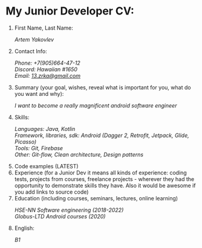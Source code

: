 <h1>My Junior Developer CV:</h1>

1. First Name, Last Name: <p><i>Artem Yakovlev</i><p>
2. Contact Info: <p><i>Phone: +7(905)664-47-12 </br>
Discord: Hawaiian #1650 </br>
Email: 13.zrka@gmail.com</i><p>
3. Summary (your goal, wishes, reveal what is important for you, what do you want and why): <p><i>I want to become a really magnificent android software engineer</i></p>
4. Skills: <p><i>
  Languages: Java, Kotlin</br>
  Framework, libraries, sdk: Android (Dagger 2, Retrofit, Jetpack, Glide, Picasso)</br>
  Tools: Git, Firebase</br>
  Other: Git-flow, Clean architecture, Design patterns
  </br></i></p>
5. Code examples (LATEST)
6. Experience (for a Junior Dev it means all kinds of experience: coding tests, projects from courses,
freelance projects - wherever they had the opportunity to demonstrate skills they have.
Also it would be awesome if you add links to source code)
7. Education (including courses, seminars, lectures, online learning) <p><i>HSE-NN Software engineering (2018-2022)</br>
Globus-LTD Android courses (2020) </i></p>
8. English: <p><i>B1</i></p>
 
